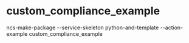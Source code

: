 # custom_compliance_example

ncs-make-package --service-skeleton python-and-template --action-example custom_compliance_example

